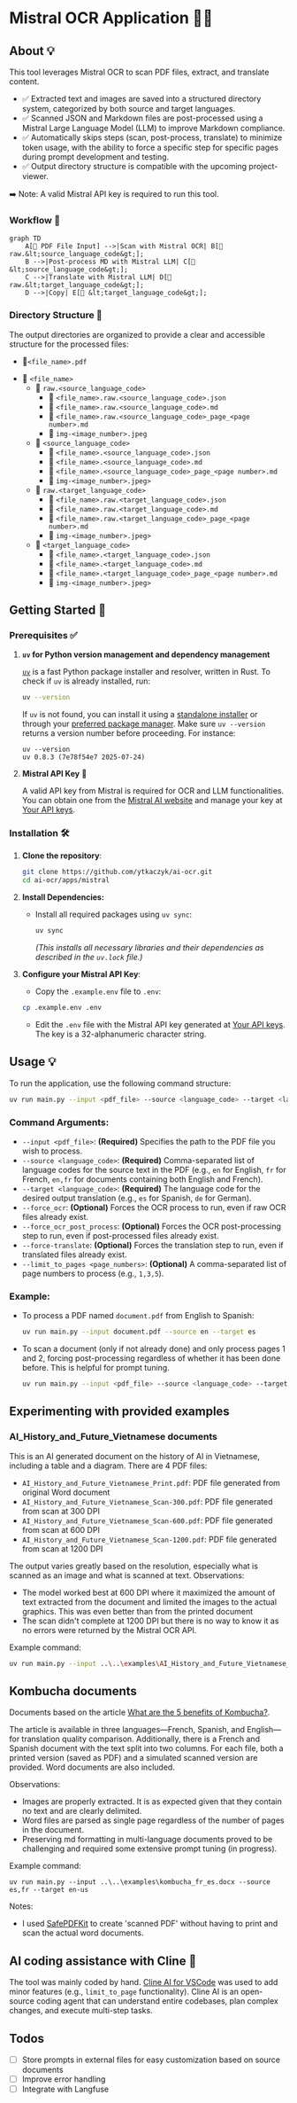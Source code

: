 # Mistral OCR Application 📄✨

## About 💡
This tool leverages Mistral OCR to scan PDF files, extract, and translate content. 
* ✅ Extracted text and images are saved into a structured directory system, categorized by both source and target languages.
* ✅ Scanned JSON and Markdown files are post-processed using a Mistral Large Language Model (LLM) to improve Markdown compliance.
* ✅ Automatically skips steps (scan, post-process, translate) to minimize token usage, with the ability to force a specific step for specific pages during prompt development and testing.
* ✅ Output directory structure is compatible with the upcoming project-viewer.

➡️ Note: A valid Mistral API key is required to run this tool.

### Workflow 🔄

```mermaid
graph TD
    A[📄 PDF File Input] -->|Scan with Mistral OCR| B[📂 raw.&lt;source_language_code&gt;];
    B -->|Post-process MD with Mistral LLM| C[📂 &lt;source_language_code&gt;];
    C -->|Translate with Mistral LLM| D[📂 raw.&lt;target_language_code&gt;];
    D -->|Copy| E[📂 &lt;target_language_code&gt;];
```

### Directory Structure 📂
The output directories are organized to provide a clear and accessible structure for the processed files:
- 📄`<file_name>.pdf`
+ 📂 `<file_name>`
  + 📂 `raw.<source_language_code>`
    - 📄 `<file_name>.raw.<source_language_code>.json`
    - 📄 `<file_name>.raw.<source_language_code>.md`
    - 📄 `<file_name>.raw.<source_language_code>_page_<page number>.md`
    - 📄 `img-<image_number>.jpeg`
  + 📂 `<source_language_code>`
    - 📄 `<file_name>.<source_language_code>.json`
    - 📄 `<file_name>.<source_language_code>.md`
    - 📄 `<file_name>.<source_language_code>_page_<page number>.md`
    - 📄 `img-<image_number>.jpeg>`
  + 📂 `raw.<target_language_code>`
    - 📄 `<file_name>.raw.<target_language_code>.json`
    - 📄 `<file_name>.raw.<target_language_code>.md`
    - 📄 `<file_name>.raw.<target_language_code>_page_<page number>.md`
    - 📄 `img-<image_number>.jpeg>`
  + 📂 `<target_language_code>`
    - 📄 `<file_name>.<target_language_code>.json`
    - 📄 `<file_name>.<target_language_code>.md`
    - 📄 `<file_name>.<target_language_code>_page_<page number>.md`
    - 📄 `img-<image_number>.jpeg>`

## Getting Started 🚀

### Prerequisites ✅
1.  **`uv` for Python version management and dependency management**

    [`uv`](https://docs.astral.sh/uv/guides/install-python/) is a fast Python package installer and resolver, written in Rust.
    To check if `uv` is already installed, run:
    ```bash
    uv --version
    ```
    If `uv` is not found, you can install it using a [standalone installer](https://docs.astral.sh/uv/getting-started/installation/#standalone-installer) or through your [preferred package manager](https://docs.astral.sh/uv/getting-started/installation/#pypi). Make sure `uv --version` returns a version number before proceeding. For instance:
    ```
    uv --version
    uv 0.8.3 (7e78f54e7 2025-07-24)
    ```

2. **Mistral API Key** 🔑

    A valid API key from Mistral is required for OCR and LLM functionalities. 
    You can obtain one from the [Mistral AI website](https://mistral.ai/) and manage your key at [Your API keys](https://console.mistral.ai/api-keys).

### Installation 🛠️
1.  **Clone the repository**:
    ```bash
    git clone https://github.com/ytkaczyk/ai-ocr.git
    cd ai-ocr/apps/mistral
    ```

2.  **Install Dependencies:**
    * Install all required packages using `uv sync`:
        ```bash
        uv sync
        ```
        *(This installs all necessary libraries and their dependencies as described in the `uv.lock` file.)*

3.  **Configure your Mistral API Key**:
    * Copy the `.example.env` file to `.env`:
    ```bash
    cp .example.env .env
    ```
    
    * Edit the `.env` file with the Mistral API key generated at [Your API keys](https://console.mistral.ai/api-keys).
      The key is a 32-alphanumeric character string. 

## Usage 💡
To run the application, use the following command structure:

  ```bash
  uv run main.py --input <pdf_file> --source <language_code> --target <language_code> 
  ```


### Command Arguments:
*   `--input <pdf_file>`: **(Required)** Specifies the path to the PDF file you wish to process.
*   `--source <language_code>`: **(Required)** Comma-separated list of language codes for the source text in the PDF (e.g., `en` for English, `fr` for French, `en,fr` for documents containing both English and French).
*   `--target <language_code>`: **(Required)** The language code for the desired output translation (e.g., `es` for Spanish, `de` for German).
*   `--force_ocr`: **(Optional)** Forces the OCR process to run, even if raw OCR files already exist.
*   `--force_ocr_post_process`: **(Optional)** Forces the OCR post-processing step to run, even if post-processed files already exist.
*   `--force-translate`: **(Optional)** Forces the translation step to run, even if translated files already exist.
*   `--limit_to_pages <page_numbers>`: **(Optional)** A comma-separated list of page numbers to process (e.g., `1,3,5`).


### Example:
* To process a PDF named `document.pdf` from English to Spanish:
  ```bash
  uv run main.py --input document.pdf --source en --target es
  ```

* To scan a document (only if not already done) and only process pages 1 and 2, forcing post-processing regardless of whether it has been done before. This is helpful for prompt tuning. 

  ```bash
  uv run main.py --input <pdf_file> --source <language_code> --target <language_code> --force_ocr_post_process --limit_to_pages 1,2
  ```

## Experimenting with provided examples

### AI_History_and_Future_Vietnamese documents

This is an AI generated document on the history of AI in Vietnamese, including a table and a diagram. There are 4 PDF files:
* `AI_History_and_Future_Vietnamese_Print.pdf`: PDF file generated from original Word document
* `AI_History_and_Future_Vietnamese_Scan-300.pdf`: PDF file generated from scan at 300 DPI
* `AI_History_and_Future_Vietnamese_Scan-600.pdf`: PDF file generated from scan at 600 DPI
* `AI_History_and_Future_Vietnamese_Scan-1200.pdf`: PDF file generated from scan at 1200 DPI

The output varies greatly based on the resolution, especially what is scanned as an image and what is scanned at text. 
Observations:
* The model worked best at 600 DPI where it maximized the amount of text extracted from the document and limited the images to the actual graphics. This was even better than from the printed document
* The scan didn't complete at 1200 DPI but there is no way to know it as no errors were returned by the Mistral OCR API.  

Example command:

```bash
uv run main.py --input ..\..\examples\AI_History_and_Future_Vietnamese_Print.pdf --source vi --target en-us 
```

## Kombucha documents

Documents based on the article [What are the 5 benefits of Kombucha?](https://www.biovie.fr/en/blog/what-are-the-5-benefits-of-kombucha-n599).

The article is available in three languages—French, Spanish, and English—for translation quality comparison. Additionally, there is a French and Spanish document with the text split into two columns. For each file, both a printed version (saved as PDF) and a simulated scanned version are provided. Word documents are also included.

Observations: 
* Images are properly extracted. It is as expected given that they contain no text and are clearly delimited. 
* Word files are parsed as single page regardless of the number of pages in the document.
* Preserving md formatting in multi-language documents proved to be challenging and required some extensive prompt tuning (in progress).

Example command:
```bach
uv run main.py --input ..\..\examples\kombucha_fr_es.docx --source es,fr --target en-us 
```

Notes: 
* I used [SafePDFKit](https://safepdfkit.com/) to create 'scanned PDF' without having to print and scan the actual word documents. 

## AI coding assistance with Cline 🤖

The tool was mainly coded by hand. 
[Cline AI for VSCode](https://cline.bot/) was used to add minor features (e.g., `limit_to_page` functionality). Cline AI is an open-source coding agent that can understand entire codebases, plan complex changes, and execute multi-step tasks.


## Todos

 - [ ] Store prompts in external files for easy customization based on source documents
 - [ ] Improve error handling
 - [ ] Integrate with Langfuse
